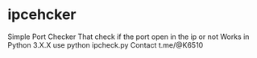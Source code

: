 # ipcehcker
Simple Port Checker That check if the port open in the ip or not
Works in Python 3.X.X
use python ipcheck.py
Contact t.me/@K6510
